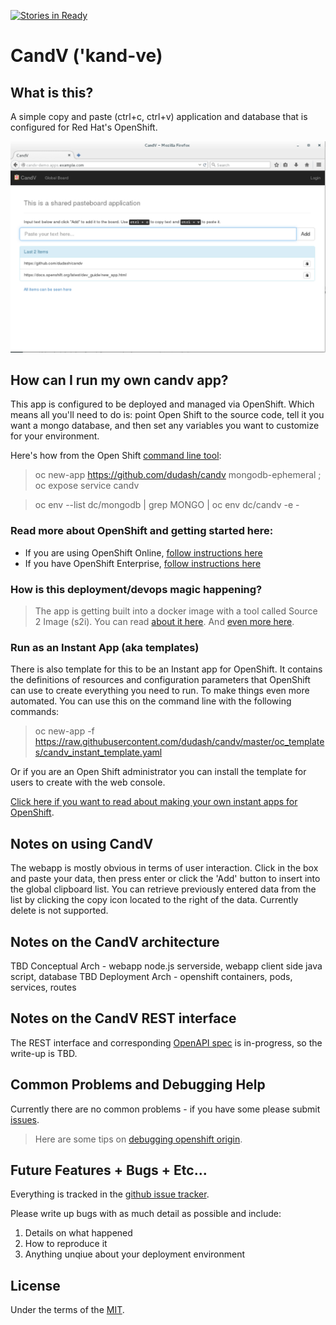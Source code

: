 [![Stories in Ready](https://badge.waffle.io/dudash/candv.png?label=ready&title=Ready)](https://waffle.io/dudash/candv)

# CandV ('kand-ve)
## What is this?
A simple copy and paste (ctrl+c, ctrl+v) application and database that is configured for Red Hat's OpenShift.

![Screenshot CandV](./.screens/2016-06-30_1911.png?raw=true)

## How can I run my own candv app?
This app is configured to be deployed and managed via OpenShift.  Which means all you'll need to do is: point Open Shift to the source code, tell it you want a mongo database, and then set any variables you want to customize for your environment.

Here's how from the Open Shift [command line tool][10]:
 > oc new-app https://github.com/dudash/candv mongodb-ephemeral ; oc expose service candv
 
 > oc env --list dc/mongodb | grep MONGO | oc env dc/candv -e -
 

### Read more about OpenShift and getting started here:
* If you are using OpenShift Online, [follow instructions here][1]
* If you have OpenShift Enterprise, [follow instructions here][2] 

### How is this deployment/devops magic happening?
> The app is getting built into a docker image with a tool called Source 2 Image (s2i).
> You can read [about it here][3].  And [even more here][5].

### Run as an Instant App (aka templates)
There is also template for this to be an Instant app for OpenShift.  It contains the definitions of resources and configuration parameters that OpenShift can use to create everything you need to run.  To make things even more automated.  You can use this on the command line with the following commands:
 > oc new-app -f https://raw.githubusercontent.com/dudash/candv/master/oc_templates/candv_instant_template.yaml
 
 Or if you are an Open Shift administrator you can install the template for users to create with the web console.

[Click here if you want to read about making your own instant apps for OpenShift][8].

## Notes on using CandV
The webapp is mostly obvious in terms of user interaction.  Click in the box and paste your data, then press enter or click the 'Add' button to insert into the global clipboard list.  You can retrieve previously entered data from the list by clicking the copy icon located to the right of the data.  Currently delete is not supported.

## Notes on the CandV architecture
TBD Conceptual Arch - webapp node.js serverside, webapp client side java script, database
TBD Deployment Arch - openshift containers, pods, services, routes

## Notes on the CandV REST interface
The REST interface and corresponding [OpenAPI spec][9] is in-progress, so the write-up is TBD.

## Common Problems and Debugging Help	
Currently there are no common problems - if you have some please submit [issues][4].
> Here are some tips on [debugging openshift origin][6].


## Future Features + Bugs + Etc...
Everything is tracked in the [github issue tracker][4].

Please write up bugs with as much detail as possible and include:
1. Details on what happened
2. How to reproduce it
3. Anything unqiue about your deployment environment

## License
Under the terms of the [MIT][7].


[1]: https://developers.openshift.com/en/getting-started-overview.html
[2]: https://docs.openshift.com/enterprise/latest/welcome/index.html
[3]: https://docs.openshift.org/latest/using_images/s2i_images/nodejs.html
[4]: https://github.com/dudash/candv/issues
[5]: https://docs.openshift.com/enterprise/latest/architecture/core_concepts/builds_and_image_streams.html
[6]: https://github.com/openshift/origin/blob/master/docs/debugging-openshift.md
[7]: https://opensource.org/licenses/MIT
[8]: https://docs.openshift.com/enterprise/latest/install_config/install/first_steps.html#creating-instantapp-templates
[9]: https://github.com/OAI/OpenAPI-Specification
[10]: https://docs.openshift.com/enterprise/latest/cli_reference/get_started_cli.html
